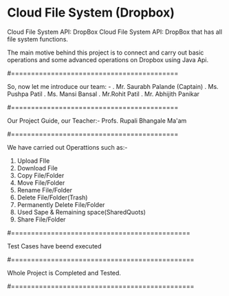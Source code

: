 # Cloud File System (Dropbox)
Cloud File System API: DropBox Cloud File System API: DropBox that has all file system functions.


The main motive behind this project is to connect and carry out basic operations and some advanced operations on Dropbox using Java Api.


#==========================================

So, now let me introduce our team: -
. Mr. Saurabh Palande (Captain)
. Ms. Pushpa Patil
. Ms. Mansi Bansal
. Mr.Rohit Patil
. Mr. Abhijith Panikar

#==========================================

Our Project Guide, our Teacher:-
Profs. Rupali Bhangale Ma'am

#==========================================


We have carried out Operattions such as:-
1. Upload FIle
2. Download File
3. Copy File/Folder
4. Move File/Folder
5. Rename File/Folder
6. Delete File/Folder(Trash)
7. Permanently Delete File/Folder
8. Used Sape & Remaining space(SharedQuots)
9. Share File/Folder

#=============================================

Test Cases have beend executed

#==============================================

Whole Project is Completed and Tested.

#==============================================
